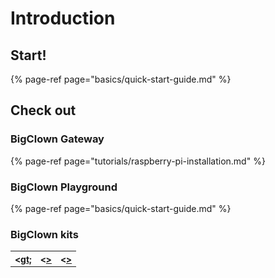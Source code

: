# Introduction

## Start!

{% page-ref page="basics/quick-start-guide.md" %}

## Check out

### BigClown Gateway

{% page-ref page="tutorials/raspberry-pi-installation.md" %}

### BigClown Playground

{% page-ref page="basics/quick-start-guide.md" %}

### BigClown kits

<table>
  <tr>
    <th>&lt;<a href="https://www.bigclown.com/kits/motion-detector/"&gt;![](.gitbook/assets/_kits_pir.png)&lt;/a>gt;</th>
    <th>&lt;<a href="https://www.bigclown.com/kits/lcd-thermostat/"&gt;![](.gitbook/assets/_kits_lcd.png)&lt;/a>&gt;</th>
    <th>&lt;<a href="https://www.bigclown.com/kits/climate-monitor/"&gt;![](.gitbook/assets/_kits_pir.png)&lt;/a>&gt;</th>
  </tr>
</table>


